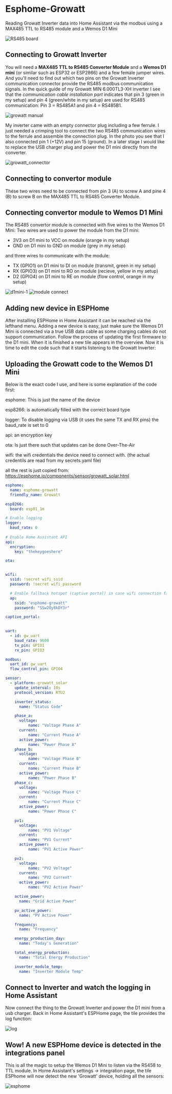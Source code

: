 # Esphome-Growatt
Reading Growatt Inverter data into Home Assistant via the modbus using a MAX485 TTL to RS485 module and a Wemos D1 Mini

![RS485 board](https://github.com/rspring/Esphome-Growatt/assets/6276750/f4176c70-6b30-460e-a3fc-8b44422396bf)

## Connecting to Growatt Inverter
You will need a **MAX485 TTL to RS485 Converter Module** and a **Wemos D1 mini** (or similar such as ESP32 or ESP2866) and a few female jumper wires. And you'll need to find out which two pins on the Growatt Inverter communication connector provide the RS485 modbus communication signals. In the quick guide of my Growatt MIN 6.000TL3-XH inverter I see that the _communication cable installation part_ indicates that pin 3 (green in my setup) and pin 4 (green/white in my setup) are used for RS485 communication: Pin 3 = RS485A1 and pin 4 = RS485B1.

![growatt manual](https://github.com/rspring/Esphome-Growatt/assets/6276750/915d86ba-ba97-40b2-9420-62bad633d7e0)

My inverter came with an empty connector plug including a few ferrule. I just needed a crimping tool to connect the two RS485 communication wires to the ferrule and assemble the connection plug. In the photo you see that I also connected pin 1 (+12V) and pin 15 (ground). In a later stage I would like to replace the USB charger plug and power the D1 mini directly from the converter.

![growatt_connector](https://github.com/rspring/Esphome-Growatt/assets/6276750/969e6089-d822-474e-8849-14d03518689c)

## Connecting to convertor module
These two wires need to be connected from pin 3 (A) to screw A and pine 4 (B) to screw B on the MAX485 TTL to RS485 Converter Module.

## Connecting convertor module to Wemos D1 Mini
The RS485 convertor module is connected with five wires to the Wemos D1 Mini:
Two wires are used to power the module from the D1 mini:

- 3V3 on D1 mini to VCC on module (orange in my setup)
- GND on D1 mini to GND on module (grey in my setup)

and three wires to communicate with the module:

- TX (GPIO1) on D1 mini to DI on module (transmit, green in my setup)
- RX (GPIO3) on D1 mini to RO on module (recieve, yellow in my setup)
- D2 (GPIO4) on D1 mini to RE on module (flow control, orange in my setup)

![d1mini-1](https://github.com/rspring/Esphome-Growatt/assets/6276750/87d6426e-002a-4a0f-ae9b-995ba46e8681)
![module connect](https://github.com/rspring/Esphome-Growatt/assets/6276750/cfba1755-714e-444a-8ed0-c99e878d6ea8)

## Adding new device in ESPHome
After installing ESPHome in Home Assistant it can be reached via the lefthand menu. Adding a new device is easy, just make sure the Wemos D1 Mini is connected via a true USB data cable as some charging cables do not support communication. Follow the process of updating the first firmware to the D1 mini. When it is finished a new tile appears in the overview. Now it is time to edit the code such that it starts listening to the Growatt Inverter:

## Uploading the Growatt code to the Wemos D1 Mini
Below is the exact code I use, and here is some explanation of the code first:

esphome: This is just the name of the device

esp8266: is automatically filled with the correct board type

logger: To disable logging via USB (it uses the same TX and RX pins) the baud_rate is set to 0

api: an encryption key

ota: Is just there such that updates can be done Over-The-Air

wifi: the wifi credentials the device need to connect with. (the actual credentils are read from my secrets.yaml file)

all the rest is just copied from: https://esphome.io/components/sensor/growatt_solar.html
```yaml
esphome:
  name: esphome-growatt
  friendly_name: Growatt

esp8266:
  board: esp01_1m

# Enable logging
logger:
  baud_rate: 0
 
# Enable Home Assistant API
api:
  encryption:
    key: "thekeygoeshere"

ota:


wifi:
  ssid: !secret wifi_ssid
  password: !secret wifi_password

  # Enable fallback hotspot (captive portal) in case wifi connection fails
  ap:
    ssid: "esphome-growatt"
    password: "SSw2Oy8kDY3r"

captive_portal:
   

uart:
  - id: gw_uart
    baud_rate: 9600
    tx_pin: GPIO1
    rx_pin: GPIO3

modbus:
  uart_id: gw_uart
  flow_control_pin: GPIO4

sensor:
  - platform: growatt_solar
    update_interval: 10s
    protocol_version: RTU2

    inverter_status:
      name: "Status Code"

    phase_a:
      voltage:
          name: "Voltage Phase A"
      current:
          name: "Current Phase A"
      active_power:
          name: "Power Phase A"
    phase_b:
      voltage:
          name: "Voltage Phase B"
      current:
          name: "Current Phase B"
      active_power:
          name: "Power Phase B"
    phase_c:
      voltage:
          name: "Voltage Phase C"
      current:
          name: "Current Phase C"
      active_power:
          name: "Power Phase C"

    pv1:
      voltage:
          name: "PV1 Voltage"
      current:
          name: "PV1 Current"
      active_power:
          name: "PV1 Active Power"

    pv2:
      voltage:
          name: "PV2 Voltage"
      current:
          name: "PV2 Current"
      active_power:
          name: "PV2 Active Power"

    active_power:
      name: "Grid Active Power"

    pv_active_power:
      name: "PV Active Power"

    frequency:
      name: "Frequency"

    energy_production_day:
      name: "Today's Generation"

    total_energy_production:
      name: "Total Energy Production"

    inverter_module_temp:
      name: "Inverter Module Temp"
```

## Connect to Inverter and watch the logging in Home Assistant
Now connect the thing to the Growatt Inverter and power the D1 mini from a usb charger. Back in Home Assistant's ESPHome page, the tile provides the log function:

![log](https://github.com/rspring/Esphome-Growatt/assets/6276750/b616bd28-6c85-4dc5-b73f-8ff885e9e7cc)

## Wow! A new ESPHome device is detected in the integrations panel
This is all the magic to setup the Wemos D1 Mini to listen via the RS458 to TTL module. In Home Assistant's settings -> integration page, the tile ESPhome will now detect the new 'Growatt' device, holding all the sensors:

![esphome](https://github.com/rspring/Esphome-Growatt/assets/6276750/d6d347d6-78ed-4b00-973b-49f3719210bf)
